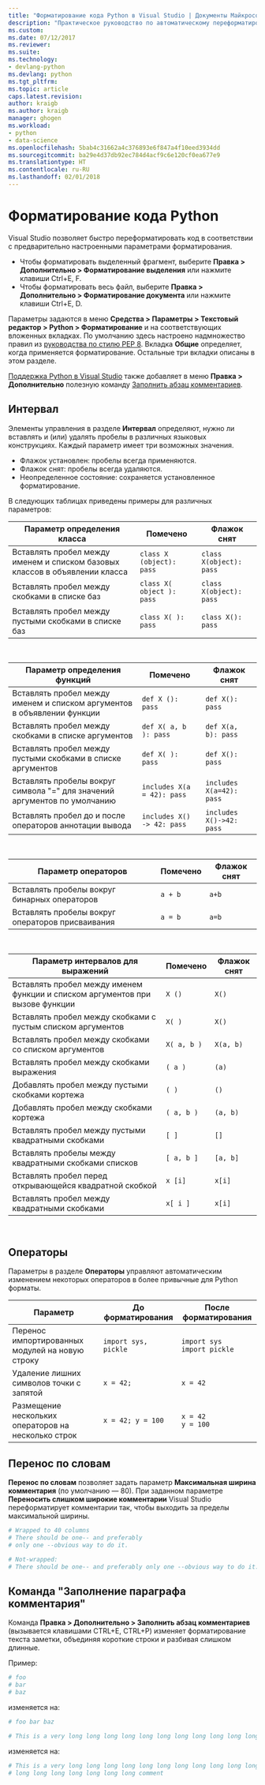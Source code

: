 ```yaml
---
title: "Форматирование кода Python в Visual Studio | Документы Майкрософт"
description: "Практическое руководство по автоматическому переформатированию кода Python в Visual Studio, в том числе интервалы, операторы, переносы и комментарии."
ms.custom: 
ms.date: 07/12/2017
ms.reviewer: 
ms.suite: 
ms.technology:
- devlang-python
ms.devlang: python
ms.tgt_pltfrm: 
ms.topic: article
caps.latest.revision: 
author: kraigb
ms.author: kraigb
manager: ghogen
ms.workload:
- python
- data-science
ms.openlocfilehash: 5bab4c31662a4c376893e6f847a4f10eed3934dd
ms.sourcegitcommit: ba29e4d37db92ec784d4acf9c6e120cf0ea677e9
ms.translationtype: HT
ms.contentlocale: ru-RU
ms.lasthandoff: 02/01/2018
---
```

# <a name="formatting-python-code"></a>Форматирование кода Python

Visual Studio позволяет быстро переформатировать код в соответствии с предварительно настроенными параметрами форматирования.

- Чтобы форматировать выделенный фрагмент, выберите **Правка > Дополнительно > Форматирование выделения** или нажмите клавиши Ctrl+E, F.
- Чтобы форматировать весь файл, выберите **Правка > Дополнительно > Форматирование документа** или нажмите клавиши Ctrl+E, D.

Параметры задаются в меню **Средства > Параметры > Текстовый редактор > Python > Форматирование** и на соответствующих вложенных вкладках. По умолчанию здесь настроено надмножество правил из [руководства по стилю PEP 8](http://www.python.org/dev/peps/pep-0008/). Вкладка **Общие** определяет, когда применяется форматирование. Остальные три вкладки описаны в этом разделе.

[Поддержка Python в Visual Studio](installing-python-support-in-visual-studio.md) также добавляет в меню **Правка > Дополнительно** полезную команду [Заполнить абзац комментариев](#fill-comment-paragraph-command).

## <a name="spacing"></a>Интервал

Элементы управления в разделе **Интервал** определяют, нужно ли вставлять и (или) удалять пробелы в различных языковых конструкциях. Каждый параметр имеет три возможных значения.

- Флажок установлен: пробелы всегда применяются.
- Флажок снят: пробелы всегда удаляются.
- Неопределенное состояние: сохраняется установленное форматирование.

В следующих таблицах приведены примеры для различных параметров:

| Параметр определения класса | Помечено | Флажок снят |
| --- | --- | --- | 
| Вставлять пробел между именем и списком базовых классов в объявлении класса | `class X (object): pass` | `class X(object): pass` | 
| Вставлять пробел между скобками в списке баз | `class X( object ): pass` | `class X(object): pass` |
| Вставлять пробел между пустыми скобками в списке баз | `class X( ): pass` | `class X(): pass` |

<br/>

| Параметр определения функций | Помечено | Флажок снят |
| --- | --- | --- |
| Вставлять пробел между именем и списком аргументов в объявлении функции | `def X (): pass` | `def X(): pass` | 
| Вставлять пробел между скобками в списке аргументов | `def X( a, b ): pass` | `def X(a, b): pass` |
| Вставлять пробел между пустыми скобками в списке аргументов | `def X( ): pass` | `def X(): pass` |
| Вставлять пробелы вокруг символа "=" для значений аргументов по умолчанию | `includes X(a = 42): pass` | `includes X(a=42): pass` |
| Вставлять пробел до и после операторов аннотации вывода | `includes X() -> 42: pass` | `includes X()->42: pass` |

<br/>

| Параметр операторов | Помечено | Флажок снят |
| --- | --- | --- |
| Вставлять пробелы вокруг бинарных операторов | `a + b` | `a+b` |
| Вставлять пробелы вокруг операторов присваивания | `a = b` | `a=b` |

<br/>

| Параметр интервалов для выражений | Помечено | Флажок снят |
| --- | --- | --- |
| Вставлять пробел между именем функции и списком аргументов при вызове функции | `X ()` | `X()` |
| Вставлять пробел между скобками с пустым списком аргументов | `X( )` | `X()` |
| Вставлять пробел между скобками со списком аргументов | `X( a, b )` | `X(a, b)` |
| Вставлять пробел между скобками выражения | `( a )` | `(a)` |
| Добавлять пробел между пустыми скобками кортежа | `( )` | `()` |
| Добавлять пробел между скобками кортежа | `( a, b )` | `(a, b)` |
| Вставлять пробел между пустыми квадратными скобками | `[ ]` | `[]` |
| Вставлять пробелы между квадратными скобками списков | `[ a, b ]` | `[a, b]` |
| Вставлять пробел перед открывающейся квадратной скобкой | `x [i]` | `x[i]` |
| Вставлять пробел между квадратными скобками | `x[ i ]` | `x[i]` |

<br/>

## <a name="statements"></a>Операторы

Параметры в разделе **Операторы** управляют автоматическим изменением некоторых операторов в более привычные для Python форматы.

| Параметр | До форматирования | После форматирования |
| --- | --- | --- |
| Перенос импортированных модулей на новую строку | `import sys, pickle` | `import sys`<br/>`import pickle` |
| Удаление лишних символов точки с запятой | `x = 42;` | `x = 42` |
| Размещение нескольких операторов на несколько строк | `x = 42; y = 100` | `x = 42`<br/>`y = 100` |

## <a name="wrapping"></a>Перенос по словам

**Перенос по словам** позволяет задать параметр **Максимальная ширина комментария** (по умолчанию — 80). При заданном параметре **Переносить слишком широкие комментарии** Visual Studio переформатирует комментарии так, чтобы выходить за пределы максимальной ширины.

```python
# Wrapped to 40 columns
# There should be one-- and preferably
# only one --obvious way to do it.
```

```python
# Not-wrapped:
# There should be one-- and preferably only one --obvious way to do it.
```

## <a name="fill-comment-paragraph-command"></a>Команда "Заполнение параграфа комментария"

Команда **Правка > Дополнительно > Заполнить абзац комментариев** (вызывается клавишами CTRL+E, CTRL+P) изменяет форматирование текста заметки, объединяя короткие строки и разбивая слишком длинные.

Пример:

```python
# foo
# bar
# baz
```

изменяется на:

```python
# foo bar baz
```

```python
# This is a very long long long long long long long long long long long long long long long long long long long comment
```

изменяется на:

```python
# This is a very long long long long long long long long long long long long
# long long long long long long long comment
```